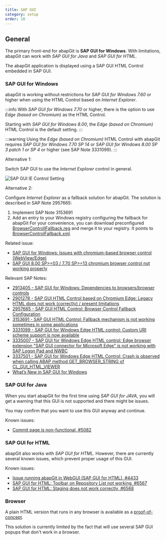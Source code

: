 ```yaml
---
title: SAP GUI
category: setup
order: 10
---
```


## General

The primary front-end for abapGit is **SAP GUI for Windows**. With limitations, abapGit can work with *SAP GUI for Java* and *SAP GUI for HTML*.

The abapGit application is displayed using a SAP GUI HTML Control embedded in SAP GUI.

### SAP GUI for Windows

abapGit is working without restrictions for *SAP GUI for Windows 7.60* or higher when using the HTML Control based on *Internet Explorer*.

:::info
With *SAP GUI for Windows 7.70* or higher, there is the option to use *Edge (based on Chromium)* as the HTML Control. 

Starting with *SAP GUI for Windows 8.00*, the *Edge (based on Chromium)* HTML Control is the default setting.
:::

:::warning
Using the *Edge (based on Chromium)* HTML Control with abapGit requires *SAP GUI for Windows 7.70 SP 14* or *SAP GUI for Windows 8.00 SP 3 patch 1 or SP 4* or higher (see SAP Note 3331099).
:::

Alternative 1:

Switch SAP GUI to use the *Internet Explorer* control in general.

![SAP GUI IE Control Setting](/img/sapgui_ie_control.png)

Alternative 2:

Configure *Internet Explorer* as a fallback solution for abapGit. The solution is described in SAP Note 2957665:

1. Implement SAP Note 3153691
2. Add an entry to your Windows registry configuring the fallback for abapGit
   For your convenience, you can download preconfigured [BrowserControllFallback.reg](/assets/BrowserControlFallback.reg)
   and merge it to your registry. It points to [BrowserControlFallback.xml](/assets/BrowserControlFallback.xml).

Related issue:

- [SAP GUI for Windows: Issues with chromium-based browser control (WebView/Edge)](https://github.com/abapGit/abapGit/issues/4841)
- [SAP GUI 8.00 SP>=03 / 7.70 SP>=13 chromium browser control not working properly](https://github.com/abapGit/abapGit/issues/6339)

Relevant SAP Notes:

- [2913405 - SAP GUI for Windows: Dependencies to browsers/browser controls](https://me.sap.com/notes/2913405)
- [2901278 - SAP GUI HTML Control based on Chromium Edge: Legacy HTML does not work (correctly) / present limitations](https://me.sap.com/notes/2901278)
- [2957665 - SAP GUI HTML Control: Browser Control Fallback Configuration](https://me.sap.com/notes/2957665)
- [3153691 - SAP GUI HTML Control: Fallback mechanism is not working sometimes in some applications](https://me.sap.com/notes/3153691)
- [3331099 - SAP GUI for Windows Edge HTML control: Custom URI scheme support is now available](https://me.sap.com/notes/3331099)
- [3335007 - SAP GUI for Windows Edge HTML control: Edge browser extension "SAP GUI connector for Microsoft Edge" is not working with SAP Logon Pad and NWBC](https://me.sap.com/notes/3335007)
- [3337501 - SAP GUI for Windows Edge HTML Control: Crash is observed when calling ABAP method GET_BROWSER_STRING of CL_GUI_HTML_VIEWER](https://me.sap.com/notes/3337501)
- [What’s New in SAP GUI for Windows](https://help.sap.com/docs/sap_gui_for_windows/e8f03b91f99d45f4ae9d90ddf6e44b70/64155e6b9cb84de79ac28b55ec6fa26c.html)

### SAP GUI for Java

When you start abapGit for the first time using *SAP GUI for JAVA*, you will get a warning that this GUI is not supported and there might be issues.

You may confirm that you want to use this GUI anyway and continue.

Known issues:

- [Commit page is non-functional, #5082](https://github.com/abapGit/abapGit/issues/5082)

### SAP GUI for HTML

abapGit also works with *SAP GUI for HTML*. However, there are currently several known issues, which prevent proper usage of this GUI.

Known issues:

- [Issue running abapGit in WebGUI (SAP GUI for HTML), #4433](https://github.com/abapGit/abapGit/issues/4433)
- [SAP GUI for HTML: Toolbar on Repository List not working, #6567](https://github.com/abapGit/abapGit/issues/6567)
- [SAP GUI for HTML: Staging does not work correctly, #6568](https://github.com/abapGit/abapGit/issues/6568)

### Browser

A plain HTML version that runs in any browser is available as a [proof-of-concept](https://github.com/abapGit/web-edition).

This solution is currently limited by the fact that will use several SAP GUI popups that don't work in a browser.
